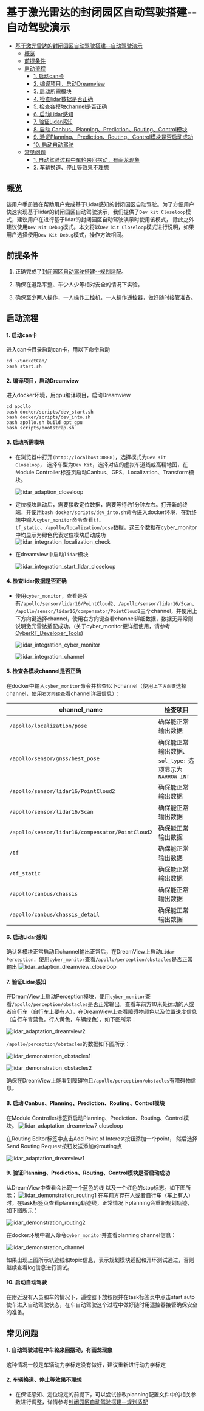 # 基于激光雷达的封闭园区自动驾驶搭建--自动驾驶演示

- [基于激光雷达的封闭园区自动驾驶搭建--自动驾驶演示](#基于激光雷达的封闭园区自动驾驶搭建--自动驾驶演示)
  - [概览](#概览)
  - [前提条件](#前提条件)
  - [启动流程](#启动流程)
      - [1. 启动can卡](#1-启动can卡)
      - [2. 编译项目，启动Dreamview](#2-编译项目启动dreamview)
      - [3. 启动所需模块](#3-启动所需模块)
      - [4. 检查lidar数据是否正确](#4-检查lidar数据是否正确)
      - [5. 检查各模块channel是否正确](#5-检查各模块channel是否正确)
      - [6. 启动Lidar感知](#6-启动lidar感知)
      - [7. 验证Lidar感知](#7-验证lidar感知)
      - [8. 启动 Canbus、Planning、Prediction、Routing、Control模块](#8-启动-canbusplanningpredictionroutingcontrol模块)
      - [9. 验证Planning、Prediction、Routing、Control模块是否启动成功](#9-验证planningpredictionroutingcontrol模块是否启动成功)
      - [10. 启动自动驾驶](#10-启动自动驾驶)
  - [常见问题](#常见问题)
      - [1. 自动驾驶过程中车轮来回摆动，有画龙现象](#1-自动驾驶过程中车轮来回摆动有画龙现象)
      - [2. 车辆换道、停止等效果不理想](#2-车辆换道停止等效果不理想)

## 概览
该用户手册旨在帮助用户完成基于Lidar感知的封闭园区自动驾驶。为了方便用户快速实现基于lidar的封闭园区自动驾驶演示，我们提供了`Dev kit Closeloop`模式，建议用户在进行基于lidar的封闭园区自动驾驶演示时使用该模式， 除此之外建议使用`Dev Kit Debug`模式。本文将以`Dev kit Closeloop`模式进行说明，如果用户选择使用`Dev Kit Debug`模式，操作方法相同。
## 前提条件
 
1. 正确完成了[封闭园区自动驾驶搭建--规划适配](Planning_Configuration_cn.md)。

2. 确保在道路平整、车少人少等相对安全的情况下实验。

3. 确保至少两人操作，一人操作工控机，一人操作遥控器，做好随时接管准备。

## 启动流程
#### 1. 启动can卡

进入can卡目录启动can卡，用以下命令启动

    cd ~/SocketCan/
    bash start.sh

#### 2. 编译项目，启动Dreamview
进入docker环境，用gpu编译项目，启动Dreamview 

    cd apollo
    bash docker/scripts/dev_start.sh
    bash docker/scripts/dev_into.sh
    bash apollo.sh build_opt_gpu
    bash scripts/bootstrap.sh

####  3. 启动所需模块

- 在浏览器中打开`(http://localhost:8888)`，选择模式为`Dev Kit Closeloop`， 选择车型为`Dev Kit`，选择对应的虚拟车道线或高精地图，在Module Controller标签页启动Canbus、GPS、Localization、Transform模块。

  ![lidar_adaption_closeloop](images/lidar_adaption_closeloop.png)

- 定位模块启动后，需要接收定位数据，需要等待约1分钟左右。打开新的终端，并使用`bash docker/scripts/dev_into.sh`命令进入docker环境，在新终端中输入`cyber_monitor`命令查看`tf`、`tf_static`、`/apollo/localization/pose`数据，这三个数据在cyber_monitor中均显示为绿色代表定位模块启动成功
![lidar_integration_localization_check](images/lidar_integration_localization_check.png)

- 在dreamview中启动`lidar`模块

  ![lidar_integration_start_lidar_closeloop](images/lidar_integration_start_lidar_closeloop.png)
 
####  4. 检查lidar数据是否正确

 - 使用`cyber_monitor`，查看是否有`/apollo/sensor/lidar16/PointCloud2`、`/apollo/sensor/lidar16/Scan`、`/apollo/sensor/lidar16/compensator/PointCloud2`三个channel，并使用上下方向键选择channel，使用右方向键查看channel详细数据，数据无异常则说明激光雷达适配成功。(关于cyber_monitor更详细使用，请参考[CyberRT_Developer_Tools](../../cyber/CyberRT_Developer_Tools.md))
 
    ![lidar_integration_cyber_monitor](images/lidar_integration_cyber_monitor.png)

    ![lidar_integration_channel](images/lidar_integration_channel.png)

####  5. 检查各模块channel是否正确

在docker中输入`cyber_monitor`命令并检查以下channel（使用`上下方向键`选择channel，使用`右方向键`查看channel详细信息）：
	
|channel_name | 检查项目 | 
|---|---|
| `/apollo/localization/pose`| 确保能正常输出数据 | 
|`/apollo/sensor/gnss/best_pose` | 确保能正常输出数据、`sol_type:` 选项显示为`NARROW_INT`   |
|`/apollo/sensor/lidar16/PointCloud2` | 确保能正常输出数据|
|`/apollo/sensor/lidar16/Scan`| 确保能正常输出数据|
| `/apollo/sensor/lidar16/compensator/PointCloud2`  | 确保能正常输出数据 |
|`/tf`|确保能正常输出数据|
|`/tf_static`|确保能正常输出数据|
|`/apollo/canbus/chassis`|确保能正常输出数据|
|`/apollo/canbus/chassis_detail`|确保能正常输出数据|


#### 6. 启动Lidar感知
确认各模块正常启动且channel输出正常后，在DreamView上启动`Lidar Perception`，使用`cyber_monitor`查看`/apollo/perception/obstacles`是否正常输出
![lidar_adaption_dreamview_closeloop](images/lidar_adaption_dreamview_closeloop.png)


#### 7. 验证Lidar感知
在DreamView上启动Perception模块，使用`cyber_monitor`查看`/apollo/perception/obstacles`是否正常输出，查看车前方10米处运动的人或者自行车（自行车上要有人），在DreamView上查看障碍物颜色以及位置速度信息（自行车青蓝色，行人黄色，车辆绿色），如下图所示：

![lidar_adaptation_dreamview2](images/lidar_adaptation_dreamview2.png)

`/apollo/perception/obstacles`的数据如下图所示：

![lidar_demonstration_obstacles1](images/lidar_demonstration_obstacles1.png)

![lidar_demonstration_obstacles2](images/lidar_demonstration_obstacles2.png)

确保在DreamView上能看到障碍物且`/apollo/perception/obstacles`有障碍物信息。

#### 8. 启动 Canbus、Planning、Prediction、Routing、Control模块
在Module Controller标签页启动Planning、Prediction、Routing、Control模块。
![lidar_adaptation_dreamview7_closeloop](images/lidar_adaptation_dreamview7_closeloop.png)

在Routing Editor标签中点击Add Point of Interest按钮添加一个point， 然后选择Send Routing Request按钮发送添加的routing点

![lidar_adaptation_dreamview1](images/lidar_adaptation_dreamview6.png)



####  9. 验证Planning、Prediction、Routing、Control模块是否启动成功
从DreamView中查看会出现一个蓝色的线 以及一个红色的stop标志。如下图所示：
![lidar_demonstration_routing1](images/lidar_demonstration_routing1.png)
在车前方存在人或者自行车（车上有人）时，在task标签页查看planning轨迹线，正常情况下planning会重新规划轨迹，如下图所示：

![lidar_demonstration_routing2](images/lidar_demonstration_routing2.png)

在docker环境中输入命令`cyber_monitor`并查看planning channel信息： 

![lidar_demonstration_channel](images/lidar_demonstration_channel.png) 

如果出现上图所示轨迹线和topic信息，表示规划模块适配和开环测试通过，否则继续查看log信息进行调试。

####  10. 启动自动驾驶
在附近没有人员和车的情况下，遥控器下放权限并在task标签页中点击start auto使车进入自动驾驶状态，在车自动驾驶这个过程中做好随时用遥控器接管确保安全的准备。



## 常见问题
#### 1. 自动驾驶过程中车轮来回摆动，有画龙现象
这种情况一般是车辆动力学标定没有做好，建议重新进行动力学标定
#### 2. 车辆换道、停止等效果不理想
- 在保证感知、定位稳定的前提下，可以尝试修改planning配置文件中的相关参数进行调整，详情参考[封闭园区自动驾驶搭建--规划适配](Planning_Configuration_cn.md)
